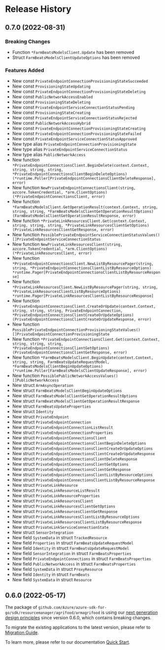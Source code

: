 # Release History

## 0.7.0 (2022-08-31)
### Breaking Changes

- Function `*FarmBeatsModelsClient.Update` has been removed
- Struct `FarmBeatsModelsClientUpdateOptions` has been removed

### Features Added

- New const `PrivateEndpointConnectionProvisioningStateSucceeded`
- New const `ProvisioningStateUpdating`
- New const `PrivateEndpointConnectionProvisioningStateDeleting`
- New const `PublicNetworkAccessEnabled`
- New const `ProvisioningStateDeleting`
- New const `PrivateEndpointServiceConnectionStatusPending`
- New const `ProvisioningStateCreating`
- New const `PrivateEndpointServiceConnectionStatusRejected`
- New const `PublicNetworkAccessHybrid`
- New const `PrivateEndpointConnectionProvisioningStateCreating`
- New const `PrivateEndpointConnectionProvisioningStateFailed`
- New const `PrivateEndpointServiceConnectionStatusApproved`
- New type alias `PrivateEndpointConnectionProvisioningState`
- New type alias `PrivateEndpointServiceConnectionStatus`
- New type alias `PublicNetworkAccess`
- New function `*PrivateEndpointConnectionsClient.BeginDelete(context.Context, string, string, string, *PrivateEndpointConnectionsClientBeginDeleteOptions) (*runtime.Poller[PrivateEndpointConnectionsClientDeleteResponse], error)`
- New function `NewPrivateEndpointConnectionsClient(string, azcore.TokenCredential, *arm.ClientOptions) (*PrivateEndpointConnectionsClient, error)`
- New function `*FarmBeatsModelsClient.GetOperationResult(context.Context, string, string, string, *FarmBeatsModelsClientGetOperationResultOptions) (FarmBeatsModelsClientGetOperationResultResponse, error)`
- New function `*PrivateLinkResourcesClient.Get(context.Context, string, string, string, *PrivateLinkResourcesClientGetOptions) (PrivateLinkResourcesClientGetResponse, error)`
- New function `PossiblePrivateEndpointServiceConnectionStatusValues() []PrivateEndpointServiceConnectionStatus`
- New function `NewPrivateLinkResourcesClient(string, azcore.TokenCredential, *arm.ClientOptions) (*PrivateLinkResourcesClient, error)`
- New function `*PrivateEndpointConnectionsClient.NewListByResourcePager(string, string, *PrivateEndpointConnectionsClientListByResourceOptions) *runtime.Pager[PrivateEndpointConnectionsClientListByResourceResponse]`
- New function `*PrivateLinkResourcesClient.NewListByResourcePager(string, string, *PrivateLinkResourcesClientListByResourceOptions) *runtime.Pager[PrivateLinkResourcesClientListByResourceResponse]`
- New function `*PrivateEndpointConnectionsClient.CreateOrUpdate(context.Context, string, string, string, PrivateEndpointConnection, *PrivateEndpointConnectionsClientCreateOrUpdateOptions) (PrivateEndpointConnectionsClientCreateOrUpdateResponse, error)`
- New function `PossiblePrivateEndpointConnectionProvisioningStateValues() []PrivateEndpointConnectionProvisioningState`
- New function `*PrivateEndpointConnectionsClient.Get(context.Context, string, string, string, *PrivateEndpointConnectionsClientGetOptions) (PrivateEndpointConnectionsClientGetResponse, error)`
- New function `*FarmBeatsModelsClient.BeginUpdate(context.Context, string, string, FarmBeatsUpdateRequestModel, *FarmBeatsModelsClientBeginUpdateOptions) (*runtime.Poller[FarmBeatsModelsClientUpdateResponse], error)`
- New function `PossiblePublicNetworkAccessValues() []PublicNetworkAccess`
- New struct `ArmAsyncOperation`
- New struct `FarmBeatsModelsClientBeginUpdateOptions`
- New struct `FarmBeatsModelsClientGetOperationResultOptions`
- New struct `FarmBeatsModelsClientGetOperationResultResponse`
- New struct `FarmBeatsUpdateProperties`
- New struct `Identity`
- New struct `PrivateEndpoint`
- New struct `PrivateEndpointConnection`
- New struct `PrivateEndpointConnectionListResult`
- New struct `PrivateEndpointConnectionProperties`
- New struct `PrivateEndpointConnectionsClient`
- New struct `PrivateEndpointConnectionsClientBeginDeleteOptions`
- New struct `PrivateEndpointConnectionsClientCreateOrUpdateOptions`
- New struct `PrivateEndpointConnectionsClientCreateOrUpdateResponse`
- New struct `PrivateEndpointConnectionsClientDeleteResponse`
- New struct `PrivateEndpointConnectionsClientGetOptions`
- New struct `PrivateEndpointConnectionsClientGetResponse`
- New struct `PrivateEndpointConnectionsClientListByResourceOptions`
- New struct `PrivateEndpointConnectionsClientListByResourceResponse`
- New struct `PrivateLinkResource`
- New struct `PrivateLinkResourceListResult`
- New struct `PrivateLinkResourceProperties`
- New struct `PrivateLinkResourcesClient`
- New struct `PrivateLinkResourcesClientGetOptions`
- New struct `PrivateLinkResourcesClientGetResponse`
- New struct `PrivateLinkResourcesClientListByResourceOptions`
- New struct `PrivateLinkResourcesClientListByResourceResponse`
- New struct `PrivateLinkServiceConnectionState`
- New struct `SensorIntegration`
- New field `SystemData` in struct `TrackedResource`
- New field `Properties` in struct `FarmBeatsUpdateRequestModel`
- New field `Identity` in struct `FarmBeatsUpdateRequestModel`
- New field `SensorIntegration` in struct `FarmBeatsProperties`
- New field `PrivateEndpointConnections` in struct `FarmBeatsProperties`
- New field `PublicNetworkAccess` in struct `FarmBeatsProperties`
- New field `SystemData` in struct `ProxyResource`
- New field `Identity` in struct `FarmBeats`
- New field `SystemData` in struct `Resource`


## 0.6.0 (2022-05-17)

The package of `github.com/Azure/azure-sdk-for-go/sdk/resourcemanager/agrifood/armagrifood` is using our [next generation design principles](https://azure.github.io/azure-sdk/general_introduction.html) since version 0.6.0, which contains breaking changes.

To migrate the existing applications to the latest version, please refer to [Migration Guide](https://aka.ms/azsdk/go/mgmt/migration).

To learn more, please refer to our documentation [Quick Start](https://aka.ms/azsdk/go/mgmt).